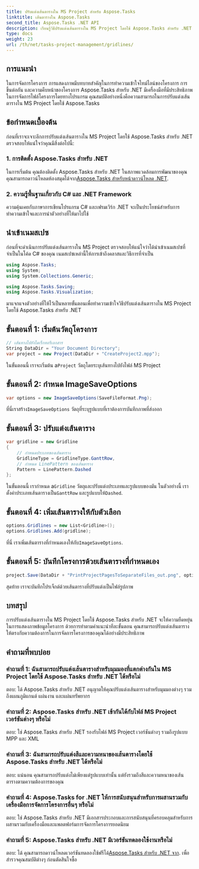 ```yaml
---
title: ปรับแต่งเส้นตารางใน MS Project สำหรับ Aspose.Tasks
linktitle: เส้นตารางใน Aspose.Tasks
second_title: Aspose.Tasks .NET API
description: เรียนรู้วิธีปรับแต่งเส้นตารางใน MS Project โดยใช้ Aspose.Tasks สำหรับ .NET ปรับปรุงการแสดงภาพและการจัดการโครงการของคุณด้วยขั้นตอนที่ปฏิบัติตามได้ง่าย
type: docs
weight: 23
url: /th/net/tasks-project-management/gridlines/
---
```

## การแนะนำ

ในการจัดการโครงการ การแสดงภาพมีบทบาทสำคัญในการทำความเข้าใจไทม์ไลน์ของโครงการ การขึ้นต่อกัน และความคืบหน้าของโครงการ Aspose.Tasks สำหรับ .NET มีเครื่องมือที่มีประสิทธิภาพในการจัดการไฟล์โครงการโดยทางโปรแกรม คุณสมบัติอย่างหนึ่งคือความสามารถในการปรับแต่งเส้นตารางใน MS Project โดยใช้ Aspose.Tasks

## ข้อกำหนดเบื้องต้น

ก่อนที่เราจะเจาะลึกการปรับแต่งเส้นตารางใน MS Project โดยใช้ Aspose.Tasks สำหรับ .NET ตรวจสอบให้แน่ใจว่าคุณมีสิ่งต่อไปนี้:

### 1. การติดตั้ง Aspose.Tasks สำหรับ .NET

 ในการเริ่มต้น คุณต้องติดตั้ง Aspose.Tasks สำหรับ .NET ในสภาพแวดล้อมการพัฒนาของคุณ คุณสามารถดาวน์โหลดห้องสมุดได้จาก[Aspose.Tasks สำหรับหน้าดาวน์โหลด .NET](https://releases.aspose.com/tasks/net/).

### 2. ความรู้พื้นฐานเกี่ยวกับ C# และ .NET Framework

ความคุ้นเคยกับภาษาการเขียนโปรแกรม C# และเฟรมเวิร์ก .NET จะเป็นประโยชน์สำหรับการทำความเข้าใจและการนำตัวอย่างที่ให้มาไปใช้

## นำเข้าเนมสเปซ

ก่อนที่จะดำเนินการปรับแต่งเส้นตารางใน MS Project ตรวจสอบให้แน่ใจว่าได้นำเข้าเนมสเปซที่จำเป็นในโค้ด C# ของคุณ เนมสเปซเหล่านี้ให้การเข้าถึงคลาสและวิธีการที่จำเป็น

```csharp
using Aspose.Tasks;
using System;
using System.Collections.Generic;

using Aspose.Tasks.Saving;
using Aspose.Tasks.Visualization;

```

มาแจกแจงตัวอย่างที่ให้ไว้เป็นหลายขั้นตอนเพื่อทำความเข้าใจวิธีปรับแต่งเส้นตารางใน MS Project โดยใช้ Aspose.Tasks สำหรับ .NET

## ขั้นตอนที่ 1: เริ่มต้นวัตถุโครงการ

```csharp
// เส้นทางไปยังไดเร็กทอรีเอกสาร
String DataDir = "Your Document Directory";
var project = new Project(DataDir + "CreateProject2.mpp");
```

 ในขั้นตอนนี้ เราจะเริ่มต้น a`Project` วัตถุโดยระบุเส้นทางไปยังไฟล์ MS Project

## ขั้นตอนที่ 2: กำหนด ImageSaveOptions

```csharp
var options = new ImageSaveOptions(SaveFileFormat.Png);
```

 ที่นี่เราสร้าง`ImageSaveOptions` วัตถุที่ระบุรูปแบบที่เราต้องการบันทึกภาพที่ส่งออก

## ขั้นตอนที่ 3: ปรับแต่งเส้นตาราง

```csharp
var gridline = new Gridline
{
	// กำหนดประเภทของเส้นตาราง
	GridlineType = GridlineType.GanttRow, 
	// กำหนด LinePattern ของเส้นตาราง
	Pattern = LinePattern.Dashed
};
```

 ในขั้นตอนนี้ เรากำหนด a`Gridline` วัตถุและปรับแต่งประเภทและรูปแบบของมัน ในตัวอย่างนี้ เราตั้งค่าประเภทเส้นตารางเป็น`GanttRow` และรูปแบบให้`Dashed`.

## ขั้นตอนที่ 4: เพิ่มเส้นตารางให้กับตัวเลือก

```csharp
options.Gridlines = new List<Gridline>();
options.Gridlines.Add(gridline);
```

 ที่นี่ เราเพิ่มเส้นตารางที่กำหนดเองให้กับ`ImageSaveOptions`.

## ขั้นตอนที่ 5: บันทึกโครงการด้วยเส้นตารางที่กำหนดเอง

```csharp
project.Save(DataDir + "PrintProjectPagesToSeparateFiles_out.png", options);
```

สุดท้าย เราจะบันทึกโปรเจ็กต์ด้วยเส้นตารางที่ปรับแต่งเป็นไฟล์รูปภาพ

## บทสรุป

การปรับแต่งเส้นตารางใน MS Project โดยใช้ Aspose.Tasks สำหรับ .NET จะให้ความยืดหยุ่นในการแสดงภาพข้อมูลโครงการ ด้วยการทำตามคำแนะนำทีละขั้นตอน คุณสามารถปรับแต่งเส้นตารางให้ตรงกับความต้องการในการจัดการโครงการของคุณได้อย่างมีประสิทธิภาพ

## คำถามที่พบบ่อย

### คำถามที่ 1: ฉันสามารถปรับแต่งเส้นตารางสำหรับมุมมองที่แตกต่างกันใน MS Project โดยใช้ Aspose.Tasks สำหรับ .NET ได้หรือไม่

ตอบ: ได้ Aspose.Tasks สำหรับ .NET อนุญาตให้คุณปรับแต่งเส้นตารางสำหรับมุมมองต่างๆ รวมถึงแผนภูมิแกนต์ แผ่นงาน และแผ่นทรัพยากร

### คำถามที่ 2: Aspose.Tasks สำหรับ .NET เข้ากันได้กับไฟล์ MS Project เวอร์ชันต่างๆ หรือไม่

ตอบ: ใช่ Aspose.Tasks สำหรับ .NET รองรับไฟล์ MS Project เวอร์ชันต่างๆ รวมถึงรูปแบบ MPP และ XML

### คำถามที่ 3: ฉันสามารถปรับแต่งสีและความหนาของเส้นตารางโดยใช้ Aspose.Tasks สำหรับ .NET ได้หรือไม่

ตอบ: แน่นอน คุณสามารถปรับแต่งไม่เพียงแต่รูปแบบเท่านั้น แต่ยังรวมถึงสีและความหนาของเส้นตารางตามความต้องการของคุณ

### คำถามที่ 4: Aspose.Tasks for .NET ให้การสนับสนุนสำหรับการผสานรวมกับเครื่องมือการจัดการโครงการอื่นๆ หรือไม่

ตอบ: ใช่ Aspose.Tasks สำหรับ .NET มีเอกสารประกอบและการสนับสนุนที่ครอบคลุมสำหรับการผสานรวมกับเครื่องมือและแพลตฟอร์มการจัดการโครงการยอดนิยม

### คำถามที่ 5: Aspose.Tasks สำหรับ .NET มีเวอร์ชันทดลองใช้งานหรือไม่

 ตอบ: ได้ คุณสามารถดาวน์โหลดเวอร์ชันทดลองใช้ฟรีได้[Aspose.Tasks สำหรับ .NET จาก](https://forum.aspose.com/c/tasks/15). เพื่อสำรวจคุณสมบัติต่างๆ ก่อนตัดสินใจซื้อ